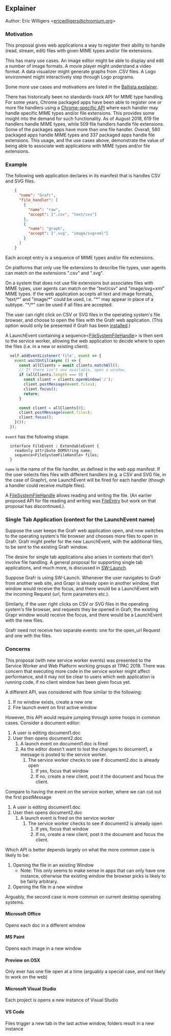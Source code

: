 ## Explainer

Author: Eric Willigers &lt;<ericwilligers@chromium.org>&gt;

### Motivation

This proposal gives web applications a way to register their ability to handle (read, stream, edit) files with given MIME types and/or file extensions.

This has many use cases. An image editor might be able to display and edit a number of image formats. A movie player might understand a video format. A data visualizer might generate graphs from .CSV files. A Logo environment might interactively step through Logo programs.

Some more use cases and motivations are listed in the [Ballista explainer](https://github.com/chromium/ballista/blob/master/docs/explainer.md).

There has historically been no standards-track API for MIME type handling. For some years, Chrome packaged apps have been able to register one or more file handlers using a [Chrome-specific API](https://developer.chrome.com/apps/manifest/file_handlers) where each handler may handle specific MIME types and/or file extensions. This provides some insight into the demand for such functionality. As of August 2018, 619 file handlers handle MIME types, while 509 file handlers handle file extensions. Some of the packages apps have more than one file handler. Overall, 580 packaged apps handle MIME types and 337 packaged apps handle file extensions. This usage, and the use cases above, demonstrate the value of being able to associate web applications with MIME types and/or file extensions.

### Example

The following web application declares in its manifest that is handles CSV and SVG files.

```json
    {
      "name": "Grafr",
      "file_handler": [
        {
          "name": "raw",
          "accept": [".csv", "text/csv"]
        },
        {
          "name": "graph",
          "accept": [".svg", "image/svg+xml"]
        }
      ]
    }
```

Each accept entry is a sequence of MIME types and/or file extensions.

On platforms that only use file extensions to describe file types, user agents can match on the extensions ".csv" and ".svg".

On a system that does not use file extensions but associates files with MIME types, user agents can match on the "text/csv" and "image/svg+xml" MIME types. If the web application accepts all text and image formats, "text/\*" and "image/\*" could be used, i.e. "\*" may appear in place of a subtype. "\*/\*" can be used if all files are accepted.

The user can right click on CSV or SVG files in the operating system's file browser, and choose to open the files with the Grafr web application. (This option would only be presented if Grafr has been [installed](https://w3c.github.io/manifest/#installable-web-applications).)

A LaunchEvent containing a sequence<[FileSystemFileHandle](https://github.com/WICG/writable-files/blob/master/EXPLAINER.md)> is then sent to the service worker, allowing the web application to decide where to open the files (i.e. in a new or existing client).

```js
  self.addEventListener('file', event => {
    event.waitUntil(async () => {
      const allClients = await clients.matchAll();
      // If there isn't one available, open a window.
      if (allClients.length === 0) {
        const client = clients.openWindow('/');
        client.postMessage(event.files);
        client.focus();
        return;
      }

      const client = allClients[0];
      client.postMessage(event.files);
      client.focus();
    }());
  });
```

`event` has the following shape.

```webidl
  interface FileEvent : ExtendableEvent {
    readonly attribute DOMString name;
    sequence<FileSystemFileHandle> files;
  }
```

`name` is the name of the file handler, as defined in the web app manifest. If the user selects files files with different handlers (e.g. a CSV and SVG file, in the case of Graphr), one LaunchEvent will be fired for each handler (though a handler could receive multiple files).


A [FileSystemFileHandle](https://github.com/WICG/writable-files/blob/master/EXPLAINER.md) allows reading and writing the file. (An earlier proposed API for file reading and writing was [FileEntry](https://www.w3.org/TR/2012/WD-file-system-api-20120417/#the-fileentry-interface) but work on that proposal has discontinued.).

### Single Tab Application (context for the LaunchEvent name)

Suppose the user keeps the Grafr web application open, and now switches to the operating system's file browser and chooses more files to open in Grafr. Grafr might prefer for the new LaunchEvent, with the additional files, to be sent to the existing Grafr window.

The desire for single tab applications also arises in contexts that don't involve file handling. A general proposal for supporting single tab applications, and much more, is discussed in [SW-Launch](https://github.com/WICG/sw-launch/blob/master/explainer.md).

Suppose Grafr is using SW-Launch. Whenever the user navigates to Grafr from another web site, and Grapr is already open in another window, that window would receive the focus, and there would be a LaunchEvent with the incoming Request (url, form parameters etc.).

Similarly, if the user right clicks on CSV or SVG files in the operating system's file browser, and requests they be opened in Grafr, the existing Grapr window would receive the focus, and there would be a LaunchEvent with the new files.

Grafr need not receive two separate events: one for the open_url Request and one with the files.

### Concerns

This proposal (with new service worker events) was presented to the Service Worker and Web Platform working groups at TPAC 2018. There was concern that executing more code in the service worker might affect performance, and it may not be clear to users which web application is running code, if no client window has been given focus yet.

A different API, was considered with flow similar to the following:
1. If no window exists, create a new one
2. Fire launch event on first active window

However, this API would require jumping through some hoops in common cases. Consider a document editor:
1. A user is editing document1.doc
2. User then opens document2.doc
   1. A launch event on document1.doc is fired
   2. As the editor doesn't want to lost the changes to document1, a message is posted to the service worker.
      1. The service worker checks to see if document2.doc is already open
         1. If yes, focus that window
         2. If no, create a new client, post it the document and focus the client.

Compare to having the event on the service worker, where we can cut out the first postMessage
1. A user is editing document1.doc
2. User then opens document2.doc
   1. A launch event is fired on the service worker
      1. The service worker checks to see if document2 is already open
         1. If yes, focus that window
         2. If no, create a new client, post it the document and focus the client.

Which API is better depends largely on what the more common case is likely to be:
1. Opening the file in an existing Window
   - Note: This only seems to make sense in apps that can only have one instance, otherwise the existing window the browser picks is likely to be fairly arbitrary.
2. Opening the file in a new window

Arguably, the second case is more common on current desktop operating systems. 
#### Microsoft Office
Opens each doc in a different window

#### MS Paint
Opens each image in a new window

#### Preview on OSX
Only ever has one file open at a time (arguably a special case, and not likely to work on the web)

#### Microsoft Visual Studio
Each project is opens a new instance of Visual Studio

#### VS Code
Files trigger a new tab in the last active window, folders result in a new instance
